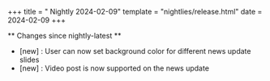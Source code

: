 +++
title = " Nightly 2024-02-09"
template = "nightlies/release.html"
date = 2024-02-09
+++

** Changes since nightly-latest **
- [new] : User can now set background color for different news update slides
- [new] : Video post is now supported on the news update
